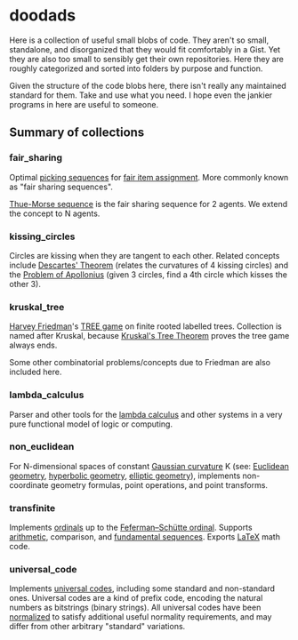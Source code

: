 # doodads

Here is a collection of useful small blobs of code. They aren't so small, standalone, and disorganized that they would fit comfortably in a Gist. Yet they are also too small to sensibly get their own repositories. Here they are roughly categorized and sorted into folders by purpose and function.

Given the structure of the code blobs here, there isn't really any maintained standard for them. Take and use what you need. I hope even the jankier programs in here are useful to someone.

## Summary of collections

### fair_sharing

Optimal [picking sequences](https://en.wikipedia.org/wiki/Picking_sequence) for
[fair item assignment](https://en.wikipedia.org/wiki/Fair_item_allocation).
More commonly known as "fair sharing sequences".

[Thue-Morse sequence](https://en.wikipedia.org/wiki/Fair_item_allocation)
is the fair sharing sequence for 2 agents.
We extend the concept to N agents.

### kissing_circles

Circles are kissing when they are tangent to each other.
Related concepts include [Descartes' Theorem](https://en.wikipedia.org/wiki/Descartes%27_theorem) (relates the curvatures of 4 kissing circles)
and the [Problem of Apollonius](https://en.wikipedia.org/wiki/Problem_of_Apollonius) (given 3 circles, find a 4th circle which kisses the other 3).

### kruskal_tree

[Harvey Friedman](https://en.wikipedia.org/wiki/Harvey_Friedman)'s
[TREE game](https://googology.wikia.org/wiki/TREE_sequence)
on finite rooted labelled trees.
Collection is named after Kruskal,
because [Kruskal's Tree Theorem](https://en.wikipedia.org/wiki/Kruskal%27s_tree_theorem)
proves the tree game always ends.

Some other combinatorial problems/concepts due to Friedman are also included here.

### lambda_calculus

Parser and other tools for the
[lambda calculus](https://en.wikipedia.org/wiki/Lambda_calculus)
and other systems in a very pure functional model of logic or computing.

### non_euclidean

For N-dimensional spaces of constant [Gaussian curvature](https://en.wikipedia.org/wiki/Gaussian_curvature) K
(see: [Euclidean geometry](https://en.wikipedia.org/wiki/Euclidean_geometry),
[hyperbolic geometry](https://en.wikipedia.org/wiki/Hyperbolic_geometry),
[elliptic geometry](https://en.wikipedia.org/wiki/Elliptic_geometry)),
implements non-coordinate geometry formulas, point operations, and point transforms.

### transfinite

Implements [ordinals](https://en.wikipedia.org/wiki/Ordinal_number)
up to the [Feferman–Schütte ordinal](https://en.wikipedia.org/wiki/Feferman%E2%80%93Sch%C3%BCtte_ordinal).
Supports [arithmetic](https://en.wikipedia.org/wiki/Ordinal_arithmetic),
comparison,
and [fundamental sequences](https://googology.wikia.org/wiki/Fundamental_sequence).
Exports [LaTeX](https://en.wikipedia.org/wiki/LaTeX) math code.

### universal_code

Implements [universal codes](https://en.wikipedia.org/wiki/Universal_code_%28data_compression%29),
including some standard and non-standard ones.
Universal codes are a kind of prefix code, encoding the natural numbers as bitstrings (binary strings).
All universal codes have been
[normalized](https://en.wikipedia.org/wiki/Normal_form_%28abstract_rewriting%29)
to satisfy additional useful normality requirements,
and may differ from other arbitrary "standard" variations.
